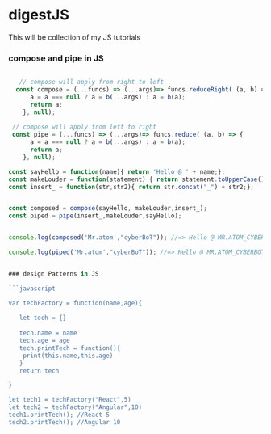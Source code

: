 # digestJS
This will be collection of my JS tutorials

### compose and pipe in JS

```javascript

   // compose will apply from right to left 
  const compose = (...funcs) => (...args)=> funcs.reduceRight( (a, b) => {
      a = a === null ? a = b(...args) : a = b(a);
      return a;
    }, null);
    
 // compose will apply from left to right 
 const pipe = (...funcs) => (...args)=> funcs.reduce( (a, b) => {
      a = a === null ? a = b(...args) : a = b(a);
      return a;
    }, null);

const sayHello = function(name){ return 'Hello @ ' + name;};
const makeLouder = function(statement) { return statement.toUpperCase() + '!';};
const insert_ = function(str,str2){ return str.concat("_") + str2;};


const composed = compose(sayHello, makeLouder,insert_);
const piped = pipe(insert_,makeLouder,sayHello); 


console.log(composed('Mr.atom',"cyberBoT")); //=> Hello @ MR.ATOM_CYBERBOT!

console.log(piped('Mr.atom',"cyberBoT")); //=> Hello @ MR.ATOM_CYBERBOT!'```


### design Patterns in JS

```javascript

var techFactory = function(name,age){
   
   let tech = {}
  
   tech.name = name
   tech.age = age
   tech.printTech = function(){
    print(this.name,this.age)
   }
   return tech

}

let tech1 = techFactory("React",5)
let tech2 = techFactory("Angular",10)
tech1.printTech(); //React 5
tech2.printTech(); //Angular 10
```
